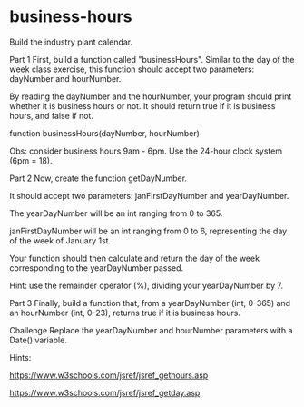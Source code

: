 # business-hours
 Build the industry plant calendar.


Part 1
First, build a function called "businessHours". Similar to the day of the week class exercise, this function should accept two parameters: dayNumber and hourNumber.

By reading the dayNumber and the hourNumber, your program should print whether it is business hours or not. It should return true if it is business hours, and false if not.

function businessHours(dayNumber, hourNumber)

Obs: consider business hours 9am - 6pm. Use the 24-hour clock system (6pm = 18).

Part 2
Now, create the function getDayNumber.

It should accept two parameters: janFirstDayNumber and yearDayNumber.

The yearDayNumber will be an int ranging from 0 to 365.

janFirstDayNumber will be an int ranging from 0 to 6, representing the day of the week of January 1st.

Your function should then calculate and return the day of the week corresponding to the yearDayNumber passed.

Hint: use the remainder operator (%), dividing your yearDayNumber by 7.

Part 3
Finally, build a function that, from a yearDayNumber (int, 0-365) and an hourNumber (int, 0-23), returns true if it is business hours.

Challenge
Replace the yearDayNumber and hourNumber parameters with a Date() variable.

Hints:

https://www.w3schools.com/jsref/jsref_gethours.asp

https://www.w3schools.com/jsref/jsref_getday.asp
